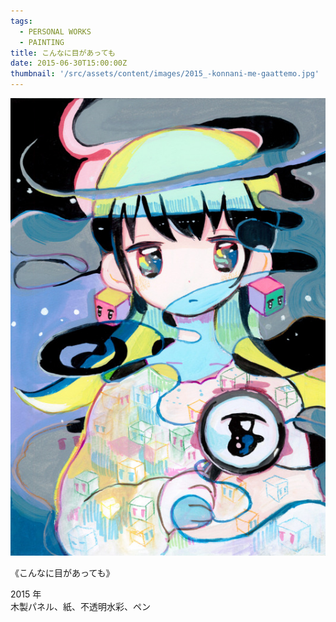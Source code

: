 ```yaml
---
tags:
  - PERSONAL WORKS
  - PAINTING
title: こんなに目があっても
date: 2015-06-30T15:00:00Z
thumbnail: '/src/assets/content/images/2015_-konnani-me-gaattemo.jpg'
---
```


![](/src/assets/content/images/2015_-konnani-me-gaattemo.jpg)

《こんなに目があっても》

2015 年  
木製パネル、紙、不透明水彩、ペン
